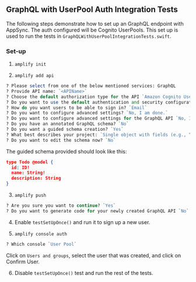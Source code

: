 ## GraphQL with UserPool Auth Integration Tests

The following steps demonstrate how to set up an GraphQL endpoint with AppSync. The auth configured will be Cognito UserPools. This set up is used to run the tests in `GraphQLWithUserPoolIntegrationTests.swift`.

### Set-up

1. `amplify init`

2. `amplify add api`

```perl
? Please select from one of the below mentioned services: GraphQL
? Provide API name: `<APIName>`
? Choose the default authorization type for the API `Amazon Cognito User Pool`
? Do you want to use the default authentication and security configuration? `Default configuration`
? How do you want users to be able to sign in? `Email`
? Do you want to configure advanced settings? `No, I am done.`
? Do you want to configure advanced settings for the GraphQL API `No, I am done.`
? Do you have an annotated GraphQL schema? `No`
? Do you want a guided schema creation? `Yes`
? What best describes your project: `Single object with fields (e.g., “Todo” with ID, name, description)`
? Do you want to edit the schema now? `No`
```

The guided schema provided should look like this: 
```json
type Todo @model {
  id: ID!
  name: String!
  description: String
}
```

3. `amplify push`
```perl
? Are you sure you want to continue? `Yes`
? Do you want to generate code for your newly created GraphQL API `No`
```

4. Enable `testSetUpOnce()` and run it to sign up a new user.

5. `amplify console auth`
```perl
? Which console `User Pool`
```

Click on `Users and groups`, select the user that was created, and click on Confirm User.

6. Disable `testSetUpOnce()` test and run the rest of the tests.
